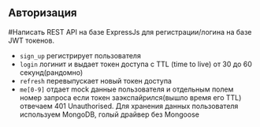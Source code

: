 ## Авторизация 
#Написать REST API на базе ExpressJs для регистрации/логина на базе
JWT токенов. 
- `sign_up` регистрирует пользователя 
- `login` логинит и выдает токен доступа с TTL (time to live) от 30 до 60 секунд(рандомно)
- `refresh` перевыпускает новый токен доступа 
- `me[0-9]` отдает mock данные пользователя и отдельным полем
номер запроса если токен заэкспайрился(вышло время его TTL) отвечаем 401 Unauthorised. 
Для хранения данных пользователя используем MongoDB, голый драйвер без Mongoose
